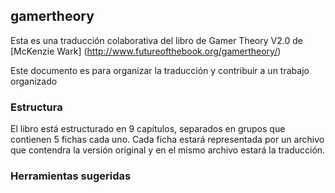 ## gamertheory

Esta es una traducción colaborativa del libro de Gamer Theory V2.0 de [McKenzie Wark] (http://www.futureofthebook.org/gamertheory/)

Este documento es para organizar la traducción y contribuir a un trabajo organizado

### Estructura
El libro está estructurado en 9 capítulos, separados en grupos que contienen 5 fichas cada uno.
Cada ficha estará representada por un archivo que contendra la versión original y en el mismo archivo estará la traducción.

### Herramientas sugeridas

### 
